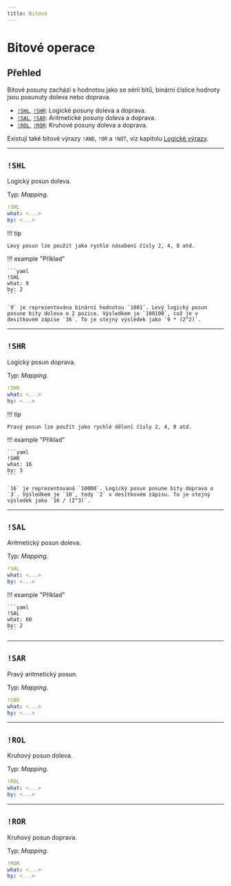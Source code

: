```yaml
---
title: Bitové
---
```


# Bitové operace

## Přehled

Bitové posuny zachází s hodnotou jako se sérií bitů, binární číslice hodnoty jsou posunuty doleva nebo doprava.

* [`!SHL`](#shl), [`!SHR`](#shr): Logické posuny doleva a doprava.
* [`!SAL`](#sal), [`!SAR`](#sar): Aritmetické posuny doleva a doprava.
* [`!ROL`](#rol), [`!ROR`](#ror): Kruhové posuny doleva a doprava.

Existují také bitové výrazy `!AND`, `!OR` a `!NOT`, viz kapitolu [Logické výrazy](./logic.md).

---

## `!SHL`

Logický posun doleva.

Typ: _Mapping_.

```yaml
!SHL
what: <...>
by: <...>
```

!!! tip

	Levý posun lze použít jako rychlé násobení čísly 2, 4, 8 atd.

!!! example "Příklad"

	```yaml
	!SHL
	what: 9
	by: 2
	```

	`9` je reprezentována binární hodnotou `1001`. Levý logický posun posune bity doleva o 2 pozice. Výsledkem je `100100`, což je v desítkovém zápise `36`. To je stejný výsledek jako `9 * (2^2)`.

---

## `!SHR`

Logický posun doprava.

Typ: _Mapping_.

```yaml
!SHR
what: <...>
by: <...>
```

!!! tip

	Pravý posun lze použít jako rychlé dělení čísly 2, 4, 8 atd.

!!! example "Příklad"

	```yaml
	!SHR
	what: 16
	by: 3
	```

	`16` je reprezentovaná `10000`. Logický posun posune bity doprava o `3`. Výsledkem je `10`, tedy `2` v desítkovém zápisu. To je stejný výsledek jako `16 / (2^3)`.

--- 

## `!SAL`

Aritmetický posun doleva.

Typ: _Mapping_.

```yaml
!SAL
what: <...>
by: <...>
```

!!! example "Příklad"

	```yaml
	!SAL
	what: 60
	by: 2
	```

---

## `!SAR`

Pravý aritmetický posun.

Typ: _Mapping_.

```yaml
!SAR
what: <...>
by: <...>
```

---

## `!ROL`

Kruhový posun doleva.

Typ: _Mapping_.

```yaml
!ROL
what: <...>
by: <...>
```

---

## `!ROR`

Kruhový posun doprava.

Typ: _Mapping_.

```yaml
!ROR
what: <...>
by: <...>
```